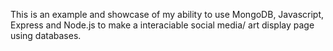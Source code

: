 This is an example and showcase of my ability to use MongoDB, Javascript, Express and Node.js to make a interaciable social media/ art display page using databases. 
